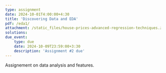 ```yaml
---
type: assignment
date: 2024-10-01T4:00:00+4:30
title: 'Discovering Data and EDA'
pdf: /eda1/ 
attachment: /static_files/house-prices-advanced-regression-techniques.zip
solutions: 
due_event: 
    type: due
    date: 2024-10-09T23:59:00+3:30
    description: 'Assignment #2 due'
---
```

Assignement on data analysis and features.
